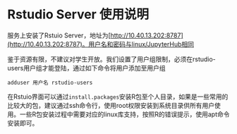 # Rstudio Server 使用说明
服务上安装了Rstuio Server，地址为[http://10.40.13.202:8787](http://10.40.13.202:8787)。用户名和密码与linux/JupyterHub相同

鉴于资源有限，不建议对学生开放。我们设置了用户组限制，必须在rstudio-users用户组才能登陆，通过如下命令将用户添加至用户组
```shell
adduser 用户名 rstudio-users
```

在Rstuio界面可以通过`install.packages`安装R包至个人目录，如果是一些常用的比较大的包，建议通过ssh命令行，使用root权限安装到系统目录供所有用户使用。一些R包安装过程中需要对应的linux库支持，按照R的错误提示，使用apt命令安装即可。